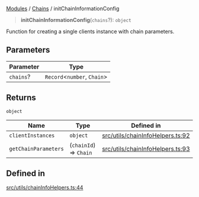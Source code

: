 [Modules](../../README.md) / [Chains](../README.md) / initChainInformationConfig

> **initChainInformationConfig**(`chains`?): `object`

Function for creating a single clients instance with chain parameters.

## Parameters

| Parameter | Type |
| ------ | ------ |
| `chains`? | `Record`\<`number`, `Chain`\> |

## Returns

`object`

| Name | Type | Defined in |
| ------ | ------ | ------ |
| `clientInstances` | `object` | [src/utils/chainInfoHelpers.ts:92](https://github.com/bgd-labs/fe-shared/blob/09fc11c58abae5aa2af4d8b6d7c2f384460843a4/src/utils/chainInfoHelpers.ts#L92) |
| `getChainParameters` | (`chainId`) => `Chain` | [src/utils/chainInfoHelpers.ts:93](https://github.com/bgd-labs/fe-shared/blob/09fc11c58abae5aa2af4d8b6d7c2f384460843a4/src/utils/chainInfoHelpers.ts#L93) |

## Defined in

[src/utils/chainInfoHelpers.ts:44](https://github.com/bgd-labs/fe-shared/blob/09fc11c58abae5aa2af4d8b6d7c2f384460843a4/src/utils/chainInfoHelpers.ts#L44)
